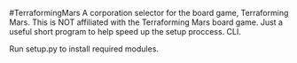 #TerraformingMars
A corporation selector for the board game, Terraforming Mars. This is NOT affiliated with the Terraforming Mars board game. Just a useful short program to help speed up the setup proccess. CLI.

Run setup.py to install required modules.
